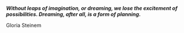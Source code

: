 _**Without leaps of imagination, or dreaming, we lose the excitement of possibilities. Dreaming, after all, is a form of planning.**_

Gloria Steinem